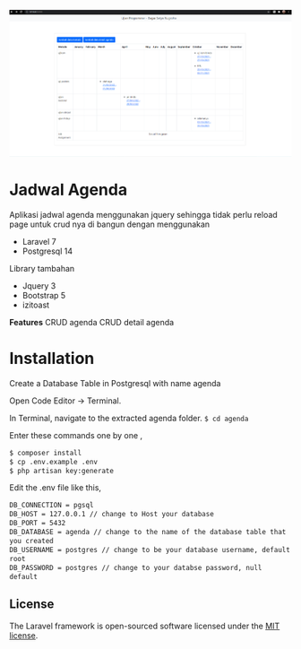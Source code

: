 ![image](https://github.com/bagazsetyo/agenda/blob/main/agenda.png)

#   Jadwal Agenda
Aplikasi jadwal agenda menggunakan jquery sehingga tidak perlu reload page untuk crud nya di bangun dengan menggunakan 
 - Laravel 7
 - Postgresql 14
 
Library tambahan 
 - Jquery 3
 - Bootstrap 5
 - izitoast 

**Features**
CRUD agenda
CRUD detail agenda

#   Installation

Create a Database Table in Postgresql with name agenda

Open Code Editor → Terminal.

In Terminal, navigate to the extracted agenda folder.
  ```$ cd agenda```
  
Enter these commands one by one ,
  ```
  $ composer install
  $ cp .env.example .env
  $ php artisan key:generate
  ```
Edit the .env file like this,
  ```
  DB_CONNECTION = pgsql
  DB_HOST = 127.0.0.1 // change to Host your database
  DB_PORT = 5432
  DB_DATABASE = agenda // change to the name of the database table that you created
  DB_USERNAME = postgres // change to be your database username, default root
  DB_PASSWORD = postgres // change to your databse password, null default 
  ```

## License

The Laravel framework is open-sourced software licensed under the [MIT license](https://opensource.org/licenses/MIT).
